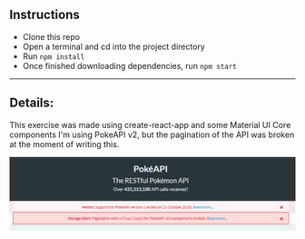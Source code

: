 ## Instructions

- Clone this repo
- Open a terminal and cd into the project directory
- Run `npm install`
- Once finished downloading dependencies, run `npm start`
---------------------------------------------------------------------------------------------------------------
## Details:
This exercise was made using create-react-app and some Material UI Core components
I'm using PokeAPI v2, but the pagination of the API was broken at the moment of writing this.

![alt text](https://raw.githubusercontent.com/MRamirezO/pokechallenge/master/Pokeapibroken.PNG)



